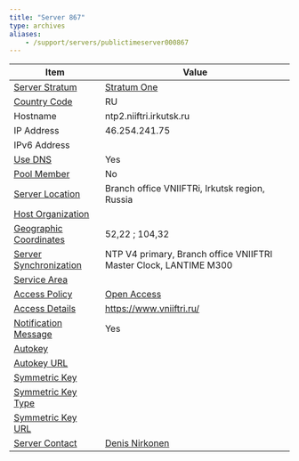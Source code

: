 ```yaml
---
title: "Server 867"
type: archives
aliases:
    - /support/servers/publictimeserver000867
---
```


| Item | Value |
| ----- | ----- |
| [Server Stratum](/support/servers/serverstratum) | [Stratum One](/support/servers/stratumonetimeservers) |
| [Country Code](/support/servers/countrycode) | RU |
| Hostname |  ntp2.niiftri.irkutsk.ru |
| IP Address |  46.254.241.75 |
| IPv6 Address | |
| [Use DNS](/support/servers/usedns) | Yes |
| [Pool Member](/support/servers/poolmember) | No |
| [Server Location](/support/servers/serverlocation) |   Branch office VNIIFTRi, Irkutsk region, Russia   |
| [Host Organization](/support/servers/hostorganization) | |
| [ Geographic Coordinates](/support/servers/geographiccoordinates) |  52,22 ; 104,32 |
| [Server Synchronization](/support/servers/serversynchronization) |   NTP V4 primary, Branch office VNIIFTRI Master Clock, LANTIME M300  |
| [Service Area](/support/servers/servicearea) | |
| [Access Policy](/support/servers/accesspolicy) | [Open Access](/support/servers/openaccess) |
| [Access Details](/support/servers/accessdetails) | https://www.vniiftri.ru/ |
| [Notification Message](/support/servers/notificationmessage) | Yes |
| [Autokey](/support/servers/autokey) |  |
| [Autokey URL](/support/servers/autokeyurl) | |
| [Symmetric Key](/support/servers/symmetrickey) |  |
| [Symmetric Key Type](/support/servers/symmetrickeytype) | |
| [Symmetric Key URL](/support/servers/symmetrickeyurl) | |
| [Server Contact](/support/servers/servercontact) | [Denis Nirkonen](mailto:nirk@niiftri.irkutsk.ru) |